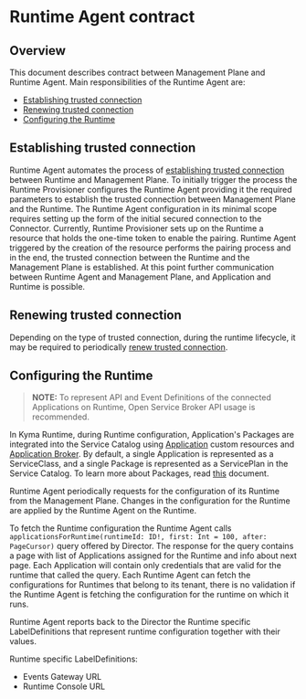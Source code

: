 # Runtime Agent contract

## Overview

This document describes contract between Management Plane and Runtime Agent. Main responsibilities of the Runtime Agent are:
- [Establishing trusted connection](#establishing-trusted-connection)
- [Renewing trusted connection](#renewing-trusted-connection)
- [Configuring the Runtime](#configuring-the-runtime)

## Establishing trusted connection

Runtime Agent automates the process of [establishing trusted connection](../archive/establishing-trusted-connection.md#establishing-trusted-connection) between Runtime and Management Plane. To initially trigger the process the Runtime Provisioner configures the Runtime Agent providing it the required parameters to establish the trusted connection between Management Plane and the Runtime. The Runtime Agent configuration in its minimal scope requires setting up the form of the initial secured connection to the Connector. Currently, Runtime Provisioner sets up on the Runtime a resource that holds the one-time token to enable the pairing. Runtime Agent triggered by the creation of the resource performs the pairing process and in the end, the trusted connection between the Runtime and the Management Plane is established. At this point further communication between Runtime Agent and Management Plane, and Application and Runtime is possible.

## Renewing trusted connection

Depending on the type of trusted connection, during the runtime lifecycle, it may be required to periodically [renew trusted connection](../archive/establishing-trusted-connection.md#client-certificate-flow---certificate-renewal).

## Configuring the Runtime

> **NOTE:** To represent API and Event Definitions of the connected Applications on Runtime, Open Service Broker API usage is recommended.

In Kyma Runtime, during Runtime configuration, Application's Packages are integrated into the Service Catalog using [Application](https://kyma-project.io/docs/components/application-connector#custom-resource-application) custom resources and [Application Broker](https://kyma-project.io/docs/components/application-connector#architecture-application-broker). By default, a single Application is represented as a ServiceClass, and a single Package is represented as a ServicePlan in the Service Catalog. To learn more about Packages, read [this](../compass/03-packages-api.md) document.

Runtime Agent periodically requests for the configuration of its Runtime from the Management Plane. Changes in the configuration for the Runtime are applied by the Runtime Agent on the Runtime.

To fetch the Runtime configuration the Runtime Agent calls `applicationsForRuntime(runtimeId: ID!, first: Int = 100, after: PageCursor)` query offered by Director. The response for the query contains a page with list of Applications assigned for the Runtime and info about next page. Each Application will contain only credentials that are valid for the runtime that called the query. Each Runtime Agent can fetch the configurations for Runtimes that belong to its tenant, there is no validation if the Runtime Agent is fetching the configuration for the runtime on which it runs.

Runtime Agent reports back to the Director the Runtime specific LabelDefinitions that represent runtime configuration together with their values.

Runtime specific LabelDefinitions:

- Events Gateway URL
- Runtime Console URL
